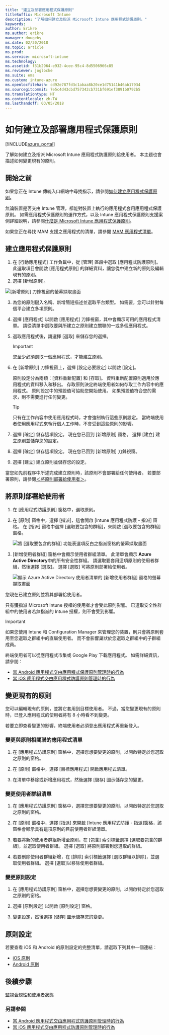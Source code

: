 ```yaml
---
title: "建立及部署應用程式保護原則"
titleSuffix: Microsoft Intune
description: "了解如何建立及指派 Microsoft Intune 應用程式防護原則。"
keywords: 
author: Erikre
ms.author: erikre
manager: dougeby
ms.date: 02/20/2018
ms.topic: article
ms.prod: 
ms.service: microsoft-intune
ms.technology: 
ms.assetid: f31b2964-e932-4cee-95c4-8d5506966c85
ms.reviewer: joglocke
ms.suite: ems
ms.custom: intune-azure
ms.openlocfilehash: cd92e787fd3c1abaa8b20ce1d75141b46ab17934
ms.sourcegitcommit: 7e5c4d43cbd757342cb731bf691ef3891b0792b5
ms.translationtype: HT
ms.contentlocale: zh-TW
ms.lasthandoff: 03/05/2018
---
```

# <a name="how-to-create-and-assign-app-protection-policies"></a>如何建立及部署應用程式保護原則

[!INCLUDE[azure_portal](./includes/azure_portal.md)]


了解如何建立及指派 Microsoft Intune 應用程式防護原則給使用者。 本主題也會描述如何變更現有的原則。

## <a name="before-you-begin"></a>開始之前

如果您正在 Intune 傳統入口網站中尋找指示，請參閱[如何建立應用程式保護原則](https://docs.microsoft.com/intune-classic/deploy-use/create-and-deploy-mobile-app-management-policies-with-microsoft-intune)。

無論裝置是否交由 Intune 管理，都能對裝置上執行的應用程式套用應用程式保護原則。 如需應用程式保護原則的運作方式，以及 Intune 應用程式保護原則支援案例詳細說明，請參閱[什麼是 Microsoft Intune 應用程式保護原則](app-protection-policy.md)。

如果您正在尋找 MAM 支援之應用程式的清單，請參閱 [MAM 應用程式清單](https://www.microsoft.com/cloud-platform/microsoft-intune-apps)。

##  <a name="create-an-app-protection-policy"></a>建立應用程式保護原則
1.  在 [行動應用程式] 工作負載中，從 [管理] 區段中選取 [應用程式防護原則]。 此選取項目會開啟 [應用程式原則] 的詳細資料，讓您從中建立新的原則及編輯現有的原則。 
2. 選擇 [新增原則]。 

  ![[新增原則] 刀鋒視窗的螢幕擷取畫面](./media/app-protection-add-policy.png)

3.  為您的原則鍵入名稱、新增簡短描述並選取平台類型。 如需要，您可以針對每個平台建立多項原則。

4.  選擇 [應用程式] 以開啟 [應用程式]  刀鋒視窗，其中會顯示可用的應用程式清單。 請從清單中選取要與所建立之原則建立關聯的一或多個應用程式。 
5. 選取應用程式後，請選擇 [選取] 來儲存您的選擇。

    > [!IMPORTANT]
    > 您至少必須選取一個應用程式，才能建立原則。

6.  在 [新增原則] 刀鋒視窗上，選擇 [設定必要設定] 以開啟 [設定]。

    原則設定分為兩類：[資料重新配置] 和 [存取]。  資料重新配置原則適用於應用程式的資料移入和移出。 存取原則決定終端使用者如何存取工作內容中的應用程式。
    原則設定中的預設值可協助您開始使用。 如果預設值符合您的需求，則不需要進行任何變更。

    > [!TIP]
    > 只有在工作內容中使用應用程式時，才會強制執行這些原則設定。 當終端使用者使用應用程式來執行個人工作時，不會受到這些原則的影響。

7.  選擇 [確定] 儲存這項設定。 現在您已回到 [新增原則]  窗格。 選擇 [建立] 建立原則並儲存您的設定。
8. 選擇 [確定] 儲存這項設定。 現在您已回到 [新增原則]  刀鋒視窗。 
9. 選擇 [建立] 建立原則並儲存您的設定。

當您如先前程序中所述完成建立原則時，該原則不會部署給任何使用者。 若要部署原則，請參閱[＜將原則部署給使用者＞](app-protection-policies.md#deploy-a-policy-to-users)。

## <a name="deploy-a-policy-to-users"></a>將原則部署給使用者


1. 在 [應用程式防護原則] 窗格中，選取原則。

1. 在 [原則] 窗格中，選擇 [指派]，這會開啟 [Intune 應用程式防護 - 指派] 窗格。 在 [指派] 窗格中選擇 [選取要包含的群組]，來開啟 [選取要包含的群組] 窗格。

   ![將 [選取要包含的群組] 功能表選項反白之指派窗格的螢幕擷取畫面](./media/app-protection-policy-add-users.png)

2.  [新增使用者群組]  窗格中會顯示使用者群組清單。 此清單會顯示 **Azure Active Directory**中的所有安全性群組。 請選取要套用這項原則的使用者群組，然後選擇 [選取]。 選擇 [選取] 可將原則部署給使用者。
  
    ![顯示 Azure Active Directory 使用者清單的 [新增使用者群組] 窗格的螢幕擷取畫面](./media/azure-ad-user-group-list.png)

您現在已建立原則並將其部署給使用者。

只有獲指派 Microsoft Intune 授權的使用者才會受此原則影響。 已選取安全性群組中的使用者若無指派的 Intune 授權，則不會受到影響。

>[!IMPORTANT]
> 如果您使用 Intune 和 Configuration Manager 來管理您的裝置，則只會將原則套用至您選取之群組中的直屬使用者。 而不會影響巢狀於您選取之群組中的子群組成員。

終端使用者可以從應用程式市集或 Google Play 下載應用程式。 如需詳細資訊，請參閱：
* [當 Android 應用程式交由應用程式保護原則管理時的行為](app-protection-enabled-apps-android.md)
* [當 iOS 應用程式交由應用程式防護原則管理時的行為](app-protection-enabled-apps-ios.md)

##  <a name="change-existing-policies"></a>變更現有的原則
您可以編輯現有的原則，並將它套用到目標使用者。 不過，當您變更現有的原則時，已登入應用程式的使用者將有 8 小時看不到變更。

若要立即查看變更的影響，終端使用者必須登出應用程式再重新登入。

### <a name="to-change-the-list-of-apps-associated-with-the-policy"></a>變更與原則相關聯的應用程式清單

1.  在 [應用程式防護原則] 窗格中，選擇您想要變更的原則，以開啟特定於您選取之原則的窗格。

2.  在 [原則] 窗格中，選擇 [目標應用程式] 開啟應用程式清單。

3.  在清單中移除或新增應用程式，然後選擇 [儲存] 圖示儲存您的變更。

### <a name="to-change-the-list-of-user-groups"></a>變更使用者群組清單


1.  在 [應用程式防護原則] 窗格中，選擇您想要變更的原則，以開啟特定於您選取之原則的窗格。

2.  在 [原則] 窗格中，選擇 [指派] 來開啟 [Intune 應用程式防護 - 指派]窗格，該窗格會顯示具有這項原則的目前使用者群組清單。

3.  若要將新的使用者群組新增至原則，在 [包含] 索引標籤選擇 [選取要包含的群組]，並選取使用者群組。 選擇 [選取] 將原則部署到您選取的群組。

4.  若要刪除使用者群組新增，在 [排除] 索引標籤選擇 [選取群組以排除]，並選取使用者群組。 選擇 [選取]以移除使用者群組。

### <a name="to-change-policy-settings"></a>變更原則設定

1.  在 [應用程式防護原則] 窗格中，選擇您想要變更的原則，以開啟特定於您選取之原則的窗格。

2.  選擇 [原則設定] 以開啟 [原則設定] 窗格。

3.  變更設定，然後選擇 [儲存] 圖示儲存您的變更。

## <a name="policy-settings"></a>原則設定
若要查看 iOS 和 Android 的原則設定的完整清單，請選取下列其中一個連結︰

- [iOS 原則](app-protection-policy-settings-ios.md)
- [Android 原則](app-protection-policy-settings-android.md)

## <a name="next-steps"></a>後續步驟
[監視合規性和使用者狀態](app-protection-policies-monitor.md)

### <a name="see-also"></a>另請參閱
* [當 Android 應用程式交由應用程式防護原則管理時的行為](app-protection-enabled-apps-android.md)
* [當 iOS 應用程式交由應用程式防護原則管理時的行為](app-protection-enabled-apps-ios.md)
